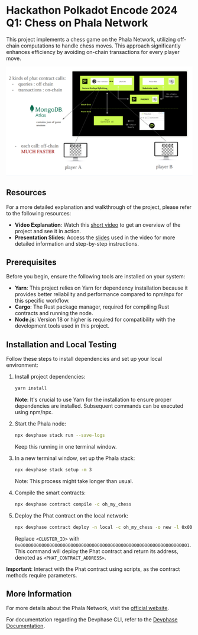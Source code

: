 # Hackathon Polkadot Encode 2024 Q1: Chess on Phala Network

This project implements a chess game on the Phala Network, utilizing off-chain computations to handle chess moves. This approach significantly enhances efficiency by avoiding on-chain transactions for every player move.

![Schema](./docs/resources/oh_my_chess_schema.png)

## Resources

For a more detailed explanation and walkthrough of the project, please refer to the following resources:

- **Video Explanation**: Watch this [short video](https://youtu.be/47hifdI5jlY) to get an overview of the project and see it in action.
- **Presentation Slides**: Access the [slides](https://docs.google.com/presentation/d/1YSu6sMPP1880jwRfbA_2bX7pHBZ5BN46NN_ecu6gEdw/edit?usp=sharing) used in the video for more detailed information and step-by-step instructions.


## Prerequisites

Before you begin, ensure the following tools are installed on your system:

- **Yarn**: This project relies on Yarn for dependency installation because it provides better reliability and performance compared to npm/npx for this specific workflow.
- **Cargo**: The Rust package manager, required for compiling Rust contracts and running the node.
- **Node.js**: Version 18 or higher is required for compatibility with the development tools used in this project.

## Installation and Local Testing

Follow these steps to install dependencies and set up your local environment:

1. Install project dependencies:
    ```bash
    yarn install
    ```
   **Note**: It's crucial to use Yarn for the installation to ensure proper dependencies are installed. Subsequent commands can be executed using npm/npx.

2. Start the Phala node:
    ```bash
    npx devphase stack run --save-logs
    ```
   Keep this running in one terminal window.

3. In a new terminal window, set up the Phala stack:
    ```bash
    npx devphase stack setup -m 3
    ```
   Note: This process might take longer than usual.

4. Compile the smart contracts:
    ```bash
    npx devphase contract compile -c oh_my_chess
    ```

5. Deploy the Phat contract on the local network:
    ```bash
    npx devphase contract deploy -n local -c oh_my_chess -o new -l 0x0000000000000000000000000000000000000000000000000000000000000001
    ```
   Replace `<CLUSTER_ID>` with `0x0000000000000000000000000000000000000000000000000000000000000001`. This command will deploy the Phat contract and return its address, denoted as `<PHAT_CONTRACT_ADDRESS>`.

**Important**: Interact with the Phat contract using scripts, as the contract methods require parameters.

## More Information

For more details about the Phala Network, visit the [official website](https://phala.network/).

For documentation regarding the Devphase CLI, refer to the [Devphase Documentation](https://github.com/l00k/devphase/blob/master/docs/usage.md).
